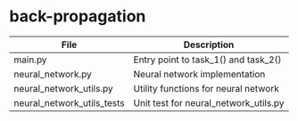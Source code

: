 # back-propagation

| File                       | Description                           |
|----------------------------|---------------------------------------|
| main.py                    | Entry point to task_1() and task_2()  |
| neural_network.py          | Neural network implementation         |
| neural_network_utils.py    | Utility functions for neural network  |
| neural_network_utils_tests | Unit test for neural_network_utils.py |
